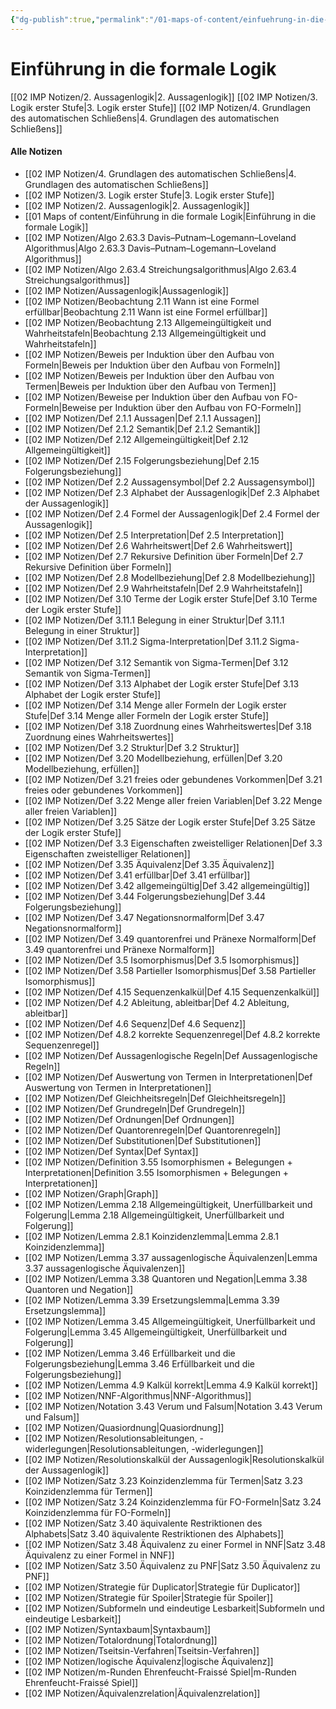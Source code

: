 ```yaml
---
{"dg-publish":true,"permalink":"/01-maps-of-content/einfuehrung-in-die-formale-logik/"}
---
```


# Einführung in die formale Logik
[[02 IMP Notizen/2. Aussagenlogik\|2. Aussagenlogik]]
[[02 IMP Notizen/3. Logik erster Stufe\|3. Logik erster Stufe]]
[[02 IMP Notizen/4. Grundlagen des automatischen Schließens\|4. Grundlagen des automatischen Schließens]]

#### Alle Notizen
- [[02 IMP Notizen/4. Grundlagen des automatischen Schließens\|4. Grundlagen des automatischen Schließens]]
- [[02 IMP Notizen/3. Logik erster Stufe\|3. Logik erster Stufe]]
- [[02 IMP Notizen/2. Aussagenlogik\|2. Aussagenlogik]]
- [[01 Maps of content/Einführung in die formale Logik\|Einführung in die formale Logik]]
- [[02 IMP Notizen/Algo 2.63.3 Davis–Putnam–Logemann–Loveland Algorithmus\|Algo 2.63.3 Davis–Putnam–Logemann–Loveland Algorithmus]]
- [[02 IMP Notizen/Algo 2.63.4 Streichungsalgorithmus\|Algo 2.63.4 Streichungsalgorithmus]]
- [[02 IMP Notizen/Aussagenlogik\|Aussagenlogik]]
- [[02 IMP Notizen/Beobachtung 2.11 Wann ist eine Formel erfüllbar\|Beobachtung 2.11 Wann ist eine Formel erfüllbar]]
- [[02 IMP Notizen/Beobachtung 2.13 Allgemeingültigkeit und Wahrheitstafeln\|Beobachtung 2.13 Allgemeingültigkeit und Wahrheitstafeln]]
- [[02 IMP Notizen/Beweis per Induktion über den Aufbau von Formeln\|Beweis per Induktion über den Aufbau von Formeln]]
- [[02 IMP Notizen/Beweis per Induktion über den Aufbau von Termen\|Beweis per Induktion über den Aufbau von Termen]]
- [[02 IMP Notizen/Beweise per Induktion über den Aufbau von FO-Formeln\|Beweise per Induktion über den Aufbau von FO-Formeln]]
- [[02 IMP Notizen/Def 2.1.1 Aussagen\|Def 2.1.1 Aussagen]]
- [[02 IMP Notizen/Def 2.1.2 Semantik\|Def 2.1.2 Semantik]]
- [[02 IMP Notizen/Def 2.12 Allgemeingültigkeit\|Def 2.12 Allgemeingültigkeit]]
- [[02 IMP Notizen/Def 2.15 Folgerungsbeziehung\|Def 2.15 Folgerungsbeziehung]]
- [[02 IMP Notizen/Def 2.2 Aussagensymbol\|Def 2.2 Aussagensymbol]]
- [[02 IMP Notizen/Def 2.3 Alphabet der Aussagenlogik\|Def 2.3 Alphabet der Aussagenlogik]]
- [[02 IMP Notizen/Def 2.4 Formel der Aussagenlogik\|Def 2.4 Formel der Aussagenlogik]]
- [[02 IMP Notizen/Def 2.5 Interpretation\|Def 2.5 Interpretation]]
- [[02 IMP Notizen/Def 2.6 Wahrheitswert\|Def 2.6 Wahrheitswert]]
- [[02 IMP Notizen/Def 2.7 Rekursive Definition über Formeln\|Def 2.7 Rekursive Definition über Formeln]]
- [[02 IMP Notizen/Def 2.8 Modellbeziehung\|Def 2.8 Modellbeziehung]]
- [[02 IMP Notizen/Def 2.9 Wahrheitstafeln\|Def 2.9 Wahrheitstafeln]]
- [[02 IMP Notizen/Def 3.10 Terme der Logik erster Stufe\|Def 3.10 Terme der Logik erster Stufe]]
- [[02 IMP Notizen/Def 3.11.1 Belegung in einer Struktur\|Def 3.11.1 Belegung in einer Struktur]]
- [[02 IMP Notizen/Def 3.11.2 Sigma-Interpretation\|Def 3.11.2 Sigma-Interpretation]]
- [[02 IMP Notizen/Def 3.12 Semantik von Sigma-Termen\|Def 3.12 Semantik von Sigma-Termen]]
- [[02 IMP Notizen/Def 3.13 Alphabet der Logik erster Stufe\|Def 3.13 Alphabet der Logik erster Stufe]]
- [[02 IMP Notizen/Def 3.14 Menge aller Formeln der Logik erster Stufe\|Def 3.14 Menge aller Formeln der Logik erster Stufe]]
- [[02 IMP Notizen/Def 3.18 Zuordnung eines Wahrheitswertes\|Def 3.18 Zuordnung eines Wahrheitswertes]]
- [[02 IMP Notizen/Def 3.2 Struktur\|Def 3.2 Struktur]]
- [[02 IMP Notizen/Def 3.20 Modellbeziehung, erfüllen\|Def 3.20 Modellbeziehung, erfüllen]]
- [[02 IMP Notizen/Def 3.21 freies oder gebundenes Vorkommen\|Def 3.21 freies oder gebundenes Vorkommen]]
- [[02 IMP Notizen/Def 3.22 Menge aller freien Variablen\|Def 3.22 Menge aller freien Variablen]]
- [[02 IMP Notizen/Def 3.25 Sätze der Logik erster Stufe\|Def 3.25 Sätze der Logik erster Stufe]]
- [[02 IMP Notizen/Def 3.3 Eigenschaften zweistelliger Relationen\|Def 3.3 Eigenschaften zweistelliger Relationen]]
- [[02 IMP Notizen/Def 3.35 Äquivalenz\|Def 3.35 Äquivalenz]]
- [[02 IMP Notizen/Def 3.41 erfüllbar\|Def 3.41 erfüllbar]]
- [[02 IMP Notizen/Def 3.42 allgemeingültig\|Def 3.42 allgemeingültig]]
- [[02 IMP Notizen/Def 3.44 Folgerungsbeziehung\|Def 3.44 Folgerungsbeziehung]]
- [[02 IMP Notizen/Def 3.47 Negationsnormalform\|Def 3.47 Negationsnormalform]]
- [[02 IMP Notizen/Def 3.49 quantorenfrei und Pränexe Normalform\|Def 3.49 quantorenfrei und Pränexe Normalform]]
- [[02 IMP Notizen/Def 3.5 Isomorphismus\|Def 3.5 Isomorphismus]]
- [[02 IMP Notizen/Def 3.58 Partieller Isomorphismus\|Def 3.58 Partieller Isomorphismus]]
- [[02 IMP Notizen/Def 4.15 Sequenzenkalkül\|Def 4.15 Sequenzenkalkül]]
- [[02 IMP Notizen/Def 4.2 Ableitung, ableitbar\|Def 4.2 Ableitung, ableitbar]]
- [[02 IMP Notizen/Def 4.6 Sequenz\|Def 4.6 Sequenz]]
- [[02 IMP Notizen/Def 4.8.2 korrekte Sequenzenregel\|Def 4.8.2 korrekte Sequenzenregel]]
- [[02 IMP Notizen/Def Aussagenlogische Regeln\|Def Aussagenlogische Regeln]]
- [[02 IMP Notizen/Def Auswertung von Termen in Interpretationen\|Def Auswertung von Termen in Interpretationen]]
- [[02 IMP Notizen/Def Gleichheitsregeln\|Def Gleichheitsregeln]]
- [[02 IMP Notizen/Def Grundregeln\|Def Grundregeln]]
- [[02 IMP Notizen/Def Ordnungen\|Def Ordnungen]]
- [[02 IMP Notizen/Def Quantorenregeln\|Def Quantorenregeln]]
- [[02 IMP Notizen/Def Substitutionen\|Def Substitutionen]]
- [[02 IMP Notizen/Def Syntax\|Def Syntax]]
- [[02 IMP Notizen/Definition 3.55 Isomorphismen + Belegungen + Interpretationen\|Definition 3.55 Isomorphismen + Belegungen + Interpretationen]]
- [[02 IMP Notizen/Graph\|Graph]]
- [[02 IMP Notizen/Lemma 2.18 Allgemeingültigkeit, Unerfüllbarkeit und Folgerung\|Lemma 2.18 Allgemeingültigkeit, Unerfüllbarkeit und Folgerung]]
- [[02 IMP Notizen/Lemma 2.8.1 Koinzidenzlemma\|Lemma 2.8.1 Koinzidenzlemma]]
- [[02 IMP Notizen/Lemma 3.37 aussagenlogische Äquivalenzen\|Lemma 3.37 aussagenlogische Äquivalenzen]]
- [[02 IMP Notizen/Lemma 3.38 Quantoren und Negation\|Lemma 3.38 Quantoren und Negation]]
- [[02 IMP Notizen/Lemma 3.39 Ersetzungslemma\|Lemma 3.39 Ersetzungslemma]]
- [[02 IMP Notizen/Lemma 3.45 Allgemeingültigkeit, Unerfüllbarkeit und Folgerung\|Lemma 3.45 Allgemeingültigkeit, Unerfüllbarkeit und Folgerung]]
- [[02 IMP Notizen/Lemma 3.46 Erfüllbarkeit und die Folgerungsbeziehung\|Lemma 3.46 Erfüllbarkeit und die Folgerungsbeziehung]]
- [[02 IMP Notizen/Lemma 4.9 Kalkül korrekt\|Lemma 4.9 Kalkül korrekt]]
- [[02 IMP Notizen/NNF-Algorithmus\|NNF-Algorithmus]]
- [[02 IMP Notizen/Notation 3.43 Verum und Falsum\|Notation 3.43 Verum und Falsum]]
- [[02 IMP Notizen/Quasiordnung\|Quasiordnung]]
- [[02 IMP Notizen/Resolutionsableitungen, -widerlegungen\|Resolutionsableitungen, -widerlegungen]]
- [[02 IMP Notizen/Resolutionskalkül der Aussagenlogik\|Resolutionskalkül der Aussagenlogik]]
- [[02 IMP Notizen/Satz 3.23 Koinzidenzlemma für Termen\|Satz 3.23 Koinzidenzlemma für Termen]]
- [[02 IMP Notizen/Satz 3.24 Koinzidenzlemma für FO-Formeln\|Satz 3.24 Koinzidenzlemma für FO-Formeln]]
- [[02 IMP Notizen/Satz 3.40 äquivalente Restriktionen des Alphabets\|Satz 3.40 äquivalente Restriktionen des Alphabets]]
- [[02 IMP Notizen/Satz 3.48 Äquivalenz zu einer Formel in NNF\|Satz 3.48 Äquivalenz zu einer Formel in NNF]]
- [[02 IMP Notizen/Satz 3.50 Äquivalenz zu PNF\|Satz 3.50 Äquivalenz zu PNF]]
- [[02 IMP Notizen/Strategie für Duplicator\|Strategie für Duplicator]]
- [[02 IMP Notizen/Strategie für Spoiler\|Strategie für Spoiler]]
- [[02 IMP Notizen/Subformeln und eindeutige Lesbarkeit\|Subformeln und eindeutige Lesbarkeit]]
- [[02 IMP Notizen/Syntaxbaum\|Syntaxbaum]]
- [[02 IMP Notizen/Totalordnung\|Totalordnung]]
- [[02 IMP Notizen/Tseitsin-Verfahren\|Tseitsin-Verfahren]]
- [[02 IMP Notizen/logische Äquivalenz\|logische Äquivalenz]]
- [[02 IMP Notizen/m-Runden Ehrenfeucht-Fraissé Spiel\|m-Runden Ehrenfeucht-Fraissé Spiel]]
- [[02 IMP Notizen/Äquivalenzrelation\|Äquivalenzrelation]]
